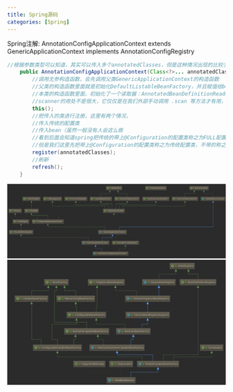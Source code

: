 ```yaml
---
title: Spring源码
categories: [Spring]
---
```

Spring注解: 
    AnnotationConfigApplicationContext extends GenericApplicationContext 
                                       implements AnnotationConfigRegistry 

```java
//根据参数类型可以知道，其实可以传入多个annotatedClasses，但是这种情况出现的比较少
	public AnnotationConfigApplicationContext(Class<?>... annotatedClasses) {
		//调用无参构造函数，会先调用父类GenericApplicationContext的构造函数
		//父类的构造函数里面就是初始化DefaultListableBeanFactory，并且赋值给beanFactory
		//本类的构造函数里面，初始化了一个读取器：AnnotatedBeanDefinitionReader read，一个扫描器ClassPathBeanDefinitionScanner scanner
		//scanner的用处不是很大，它仅仅是在我们外部手动调用 .scan 等方法才有用，常规方式是不会用到scanner对象的
		this();
		//把传入的类进行注册，这里有两个情况，
		//传入传统的配置类
		//传入bean（虽然一般没有人会这么做
		//看到后面会知道spring把传统的带上@Configuration的配置类称之为FULL配置类，不带@Configuration的称之为Lite配置类
		//但是我们这里先把带上@Configuration的配置类称之为传统配置类，不带的称之为普通bean
		register(annotatedClasses);
		//刷新
		refresh();
	}

```
![AnnotationConfigApplicationContext](/images/Spring源码/AnnotationConfigApplicationContext.png)
![AnnotationConfigApplicationContext](/images/Spring源码/DefaultListableBeanFactory.png)